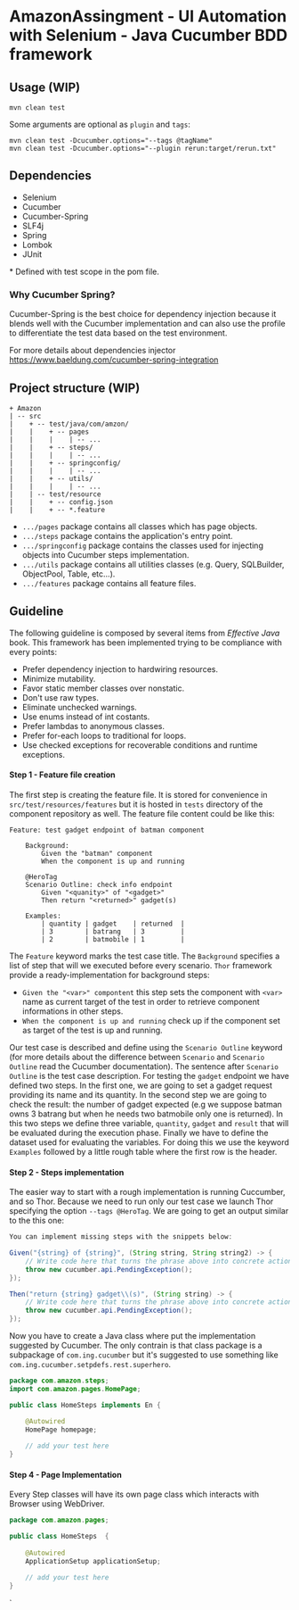 # AmazonAssingment - UI Automation with Selenium - Java Cucumber BDD framework



## Usage (WIP)

```
mvn clean test 
```

Some arguments are optional as `plugin` and `tags`:

```
mvn clean test -Dcucumber.options="--tags @tagName"
mvn clean test -Dcucumber.options="--plugin rerun:target/rerun.txt"

```

## Dependencies

- Selenium
- Cucumber
- Cucumber-Spring
- SLF4j
- Spring
- Lombok
- JUnit

\* Defined with test scope in the pom file.


### Why Cucumber Spring?

Cucumber-Spring is the best choice for dependency
injection because it blends well with the Cucumber implementation and can also use the profile
to differentiate the test data based on the test environment.

For more details about dependencies injector
https://www.baeldung.com/cucumber-spring-integration
## Project structure (WIP)

```
+ Amazon
| -- src
|    + -- test/java/com/amzon/
|    |    + -- pages
|    |    |    | -- ...
|    |    + -- steps/
|    |    |    | -- ...
|    |    + -- springconfig/
|    |    |    | -- ...
|    |    + -- utils/
|    |    |    | -- ...
|    | -- test/resource
|    |    + -- config.json
|    |    + -- *.feature
```
- `.../pages` package contains all classes which has page objects.<br />
- `.../steps` package contains the application's entry point.<br />
- `.../springconfig` package contains the classes used for injecting objects into Cucumber steps implementation.<br />
- `.../utils` package contains all utilities classes (e.g. Query, SQLBuilder, ObjectPool, Table, etc...).<br />
- `.../features` package contains all feature files.<br />


## Guideline

The following guideline is composed by several items from _Effective Java_ book.
This framework has been implemented trying to be compliance with every points:

- Prefer dependency injection to hardwiring resources.
- Minimize mutability.
- Favor static member classes over nonstatic.
- Don't use raw types.
- Eliminate unchecked warnings.
- Use enums instead of int costants.
- Prefer lambdas to anonymous classes.
- Prefer for-each loops to traditional for loops.
- Use checked exceptions for recoverable conditions and runtime exceptions.


#### Step 1 - Feature file creation

The first step is creating the feature file. It is stored for convenience in
`src/test/resources/features` but it is hosted in `tests` directory
of the component repository as well. The feature file content could be like this:

```gherkin
Feature: test gadget endpoint of batman component

    Background:
        Given the "batman" component
        When the component is up and running
		
    @HeroTag
    Scenario Outline: check info endpoint
        Given "<quanity>" of "<gadget>"
        Then return "<returned>" gadget(s) 
		
    Examples:
        | quantity | gadget    | returned  |
        | 3        | batrang   | 3         |
        | 2        | batmobile | 1         |
```

The `Feature` keyword marks the test case title. The `Background` specifies
a list of step that will we executed before every scenario. `Thor` framework
provide a ready-implementation for background steps:

- `Given the "<var>" compontent` this step sets the component with  `<var>`
  name as current target of the test in order to retrieve component informations in
  other steps.
- `When the component is up and running` check up if the component set as
  target of the test is up and running.

Our test case is described and define using the `Scenario Outline` keyword (for more
details about the difference between `Scenario` and `Scenario Outline` read the
Cucumber documentation). The sentence after `Scenario Outline` is the test case
description. For testing the `gadget` endpoint we have defined two steps. In the first one,
we are going to set a gadget request providing its name and its quantity. In the second step
we are going to check the result: the number of gadget expected (e.g we suppose batman owns
3 batrang but when he needs two batmobile only one is returned). In this two steps we define
three variable, `quantity`, `gadget` and `result` that will be evaluated during the
execution phase. Finally we have to define the dataset used for evaluating the variables.
For doing this we use the keyword `Examples` followed by a little rough table where the
first row is the header.

#### Step 2 - Steps implementation

The easier way to start with a rough implementation is running Cuccumber, and so Thor.
Because we need to run only our test case we launch Thor specifying the option `--tags @HeroTag`.
We are going to get an output similar to the this one:

```java
You can implement missing steps with the snippets below:

Given("{string} of {string}", (String string, String string2) -> {
    // Write code here that turns the phrase above into concrete actions
    throw new cucumber.api.PendingException();
});

Then("return {string} gadget\\(s)", (String string) -> {
    // Write code here that turns the phrase above into concrete actions
    throw new cucumber.api.PendingException();
});
```

Now you have to create a Java class where put the implementation suggested by Cucumber. The
only contrain is that class package is a subpackage of `com.ing.cucumber` but it's
suggested to use something like `com.ing.cucumber.setpdefs.rest.superhero`.

```java
package com.amazon.steps;
import com.amazon.pages.HomePage;

public class HomeSteps implements En {

    @Autowired
    HomePage homepage;
    
    // add your test here
}
```

#### Step 4 - Page Implementation

Every Step classes will have its own page class which interacts with Browser using WebDriver.

```java
package com.amazon.pages;

public class HomeSteps  {
	
    @Autowired
    ApplicationSetup applicationSetup;
    
    // add your test here
}
```
`
